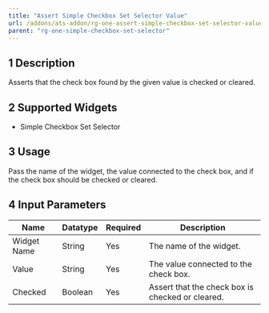 ```yaml
---
title: "Assert Simple Checkbox Set Selector Value"
url: /addons/ats-addon/rg-one-assert-simple-checkbox-set-selector-value
parent: "rg-one-simple-checkbox-set-selector"
---
```


## 1 Description

Asserts that the check box found by the given value is checked or cleared.

## 2 Supported Widgets

* Simple Checkbox Set Selector

## 3 Usage

Pass the name of the widget, the value connected to the check box, and if the check box should be checked or cleared.

## 4 Input Parameters

Name | Datatype | Required | Description
---- | -------- | ------- |---------------
Widget Name | String | Yes | The name of the widget.
Value | String | Yes | The value connected to the check box.
Checked | Boolean | Yes | Assert that the check box is checked or cleared.
